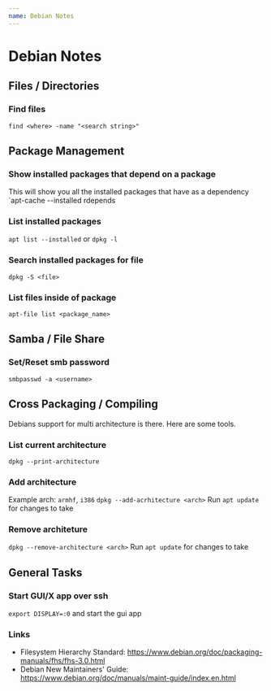```yaml
---
name: Debian Notes
---
```


# Debian Notes

## Files / Directories
### Find files
`find <where> -name "<search string>"`


## Package Management
### Show installed packages that depend on a package
This will show you all the installed packages that have <package> as a dependency
`apt-cache --installed rdepends <package>

### List installed packages
`apt list --installed`
or
`dpkg -l`

### Search installed packages for file
`dpkg -S <file>`

### List files inside of package
`apt-file list <package_name>`

## Samba / File Share
### Set/Reset smb password
`smbpasswd -a <username>`

## Cross Packaging / Compiling
Debians support for multi architecture is there. Here are some tools.

### List current architecture
`dpkg --print-architecture`

### Add architecture
Example arch: `armhf`, `i386`
`dpkg --add-acrhitecture <arch>` 
Run `apt update` for changes to take

### Remove architeture
`dpkg --remove-architecture <arch>`
Run `apt update` for changes to take

## General Tasks
### Start GUI/X app over ssh
`export DISPLAY=:0` and start the gui app

### Links
* Filesystem Hierarchy Standard: <https://www.debian.org/doc/packaging-manuals/fhs/fhs-3.0.html>
* Debian New Maintainers' Guide: <https://www.debian.org/doc/manuals/maint-guide/index.en.html>
